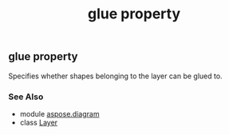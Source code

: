 ﻿---
title: glue property
second_title: Aspose.Diagram for Python via .NET API References
description: 
type: docs
weight: 60
url: /python-net/aspose.diagram/layer/glue/
is_root: false
---

## glue property


Specifies whether shapes belonging to the layer can be glued to.

### See Also
* module [aspose.diagram](../../)
* class [Layer](/diagram/python-net/aspose.diagram/layer)

